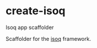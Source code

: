 # create-isoq
Isoq app scaffolder

Scaffolder for the [isoq](https://github.com/limikael/isoq) framework.

